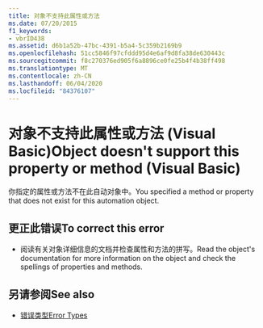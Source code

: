 ```yaml
---
title: 对象不支持此属性或方法
ms.date: 07/20/2015
f1_keywords:
- vbrID438
ms.assetid: d6b1a52b-47bc-4391-b5a4-5c359b2169b9
ms.openlocfilehash: 51cc5846f97cfddd95d4e6af9d8fa38de630443c
ms.sourcegitcommit: f8c270376ed905f6a8896ce0fe25b4f4b38ff498
ms.translationtype: MT
ms.contentlocale: zh-CN
ms.lasthandoff: 06/04/2020
ms.locfileid: "84376107"
---
```

# <a name="object-doesnt-support-this-property-or-method-visual-basic"></a><span data-ttu-id="94472-102">对象不支持此属性或方法 (Visual Basic)</span><span class="sxs-lookup"><span data-stu-id="94472-102">Object doesn't support this property or method (Visual Basic)</span></span>
<span data-ttu-id="94472-103">你指定的属性或方法不在此自动对象中。</span><span class="sxs-lookup"><span data-stu-id="94472-103">You specified a method or property that does not exist for this automation object.</span></span>  
  
## <a name="to-correct-this-error"></a><span data-ttu-id="94472-104">更正此错误</span><span class="sxs-lookup"><span data-stu-id="94472-104">To correct this error</span></span>  
  
- <span data-ttu-id="94472-105">阅读有关对象详细信息的文档并检查属性和方法的拼写。</span><span class="sxs-lookup"><span data-stu-id="94472-105">Read the object's documentation for more information on the object and check the spellings of properties and methods.</span></span>  
  
## <a name="see-also"></a><span data-ttu-id="94472-106">另请参阅</span><span class="sxs-lookup"><span data-stu-id="94472-106">See also</span></span>

- [<span data-ttu-id="94472-107">错误类型</span><span class="sxs-lookup"><span data-stu-id="94472-107">Error Types</span></span>](../programming-guide/language-features/error-types.md)

